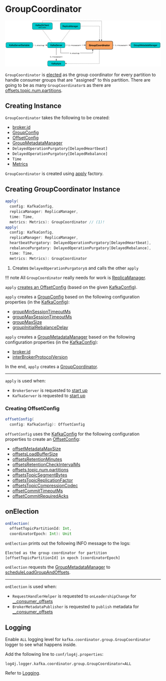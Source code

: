 # GroupCoordinator

![GroupCoordinator's Startup](../images/GroupCoordinator-startup.png)

`GroupCoordinator` is [elected](#onElection) as the group coordinator for every partition to handle consumer groups that are "assigned" to this partition. There are going to be as many `GroupCoordinator`s as there are [offsets.topic.num.partitions](../KafkaConfig.md#offsetsTopicPartitions).

## Creating Instance

`GroupCoordinator` takes the following to be created:

* <span id="brokerId"> [broker.id](../KafkaConfig.md#brokerId)
* <span id="groupConfig"> [GroupConfig](GroupConfig.md)
* <span id="offsetConfig"> [OffsetConfig](OffsetConfig.md)
* <span id="groupManager"> [GroupMetadataManager](GroupMetadataManager.md)
* <span id="heartbeatPurgatory"> `DelayedOperationPurgatory[DelayedHeartbeat]`
* <span id="rebalancePurgatory"> `DelayedOperationPurgatory[DelayedRebalance]`
* <span id="time"> `Time`
* <span id="metrics"> [Metrics](../metrics/Metrics.md)

`GroupCoordinator` is created using [apply](#apply) factory.

## <span id="apply"> Creating GroupCoordinator Instance

```scala
apply(
  config: KafkaConfig,
  replicaManager: ReplicaManager,
  time: Time,
  metrics: Metrics): GroupCoordinator // (1)!
apply(
  config: KafkaConfig,
  replicaManager: ReplicaManager,
  heartbeatPurgatory: DelayedOperationPurgatory[DelayedHeartbeat],
  rebalancePurgatory: DelayedOperationPurgatory[DelayedRebalance],
  time: Time,
  metrics: Metrics): GroupCoordinator
```

1. Creates `DelayedOperationPurgatory`s and calls the other `apply`

!!! note
    All `GroupCoordinator` really needs for work is [ReplicaManager](../ReplicaManager.md).

`apply` [creates an OffsetConfig](#offsetConfig-KafkaConfig) (based on the given [KafkaConfig](../KafkaConfig.md)).

`apply` creates a [GroupConfig](GroupConfig.md) based on the following configuration properties (in the [KafkaConfig](../KafkaConfig.md)):

* [groupMinSessionTimeoutMs](../KafkaConfig.md#groupMinSessionTimeoutMs)
* [groupMaxSessionTimeoutMs](../KafkaConfig.md#groupMaxSessionTimeoutMs)
* [groupMaxSize](../KafkaConfig.md#groupMaxSize)
* [groupInitialRebalanceDelay](../KafkaConfig.md#groupInitialRebalanceDelay)

`apply` creates a [GroupMetadataManager](GroupMetadataManager.md) based on the following configuration properties (in the [KafkaConfig](../KafkaConfig.md)):

* [broker.id](../KafkaConfig.md#brokerId)
* [interBrokerProtocolVersion](../KafkaConfig.md#interBrokerProtocolVersion)

In the end, `apply` creates a [GroupCoordinator](GroupCoordinator.md).

---

`apply` is used when:

* `BrokerServer` is requested to [start up](../raft/BrokerServer.md#groupCoordinator)
* `KafkaServer` is requested to [start up](../broker/KafkaServer.md#groupCoordinator)

### <span id="offsetConfig"><span id="offsetConfig-KafkaConfig"> Creating OffsetConfig

```scala
offsetConfig(
  config: KafkaConfig): OffsetConfig
```

`offsetConfig` uses the [KafkaConfig](../KafkaConfig.md) for the following configuration properties to create an [OffsetConfig](OffsetConfig.md):

* [offsetMetadataMaxSize](../KafkaConfig.md#offsetMetadataMaxSize)
* [offsetsLoadBufferSize](../KafkaConfig.md#offsetsLoadBufferSize)
* [offsetsRetentionMinutes](../KafkaConfig.md#offsetsRetentionMinutes)
* [offsetsRetentionCheckIntervalMs](../KafkaConfig.md#offsetsRetentionCheckIntervalMs)
* [offsets.topic.num.partitions](../KafkaConfig.md#offsetsTopicPartitions)
* [offsetsTopicSegmentBytes](../KafkaConfig.md#offsetsTopicSegmentBytes)
* [offsetsTopicReplicationFactor](../KafkaConfig.md#offsetsTopicReplicationFactor)
* [offsetsTopicCompressionCodec](../KafkaConfig.md#offsetsTopicCompressionCodec)
* [offsetCommitTimeoutMs](../KafkaConfig.md#offsetCommitTimeoutMs)
* [offsetCommitRequiredAcks](../KafkaConfig.md#offsetCommitRequiredAcks)

## <span id="onElection"> onElection

```scala
onElection(
  offsetTopicPartitionId: Int,
  coordinatorEpoch: Int): Unit
```

`onElection` prints out the following INFO message to the logs:

```text
Elected as the group coordinator for partition [offsetTopicPartitionId] in epoch [coordinatorEpoch]
```

`onElection` requests the [GroupMetadataManager](#groupManager) to [scheduleLoadGroupAndOffsets](GroupMetadataManager.md#scheduleLoadGroupAndOffsets).

---

`onElection` is used when:

* `RequestHandlerHelper` is requested to `onLeadershipChange` for [__consumer_offsets](index.md#__consumer_offsets)
* `BrokerMetadataPublisher` is requested to `publish` metadata for [__consumer_offsets](index.md#__consumer_offsets)

## Logging

Enable `ALL` logging level for `kafka.coordinator.group.GroupCoordinator` logger to see what happens inside.

Add the following line to `conf/log4j.properties`:

```text
log4j.logger.kafka.coordinator.group.GroupCoordinator=ALL
```

Refer to [Logging](../logging.md).
